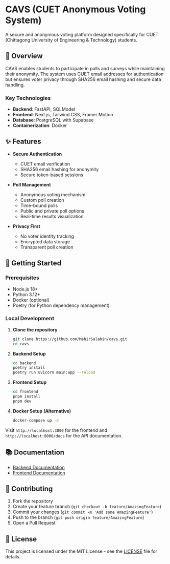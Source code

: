 # CAVS (CUET Anonymous Voting System)

A secure and anonymous voting platform designed specifically for CUET (Chittagong University of Engineering & Technology) students.

## 🌟 Overview

CAVS enables students to participate in polls and surveys while maintaining their anonymity. The system uses CUET email addresses for authentication but ensures voter privacy through SHA256 email hashing and secure data handling.

### Key Technologies

- **Backend**: FastAPI, SQLModel
- **Frontend**: Next.js, Tailwind CSS, Framer Motion
- **Database**: PostgreSQL with Supabase
- **Containerization**: Docker

## ✨ Features

- **Secure Authentication**
  - CUET email verification
  - SHA256 email hashing for anonymity
  - Secure token-based sessions

- **Poll Management**
  - Anonymous voting mechanism
  - Custom poll creation
  - Time-bound polls
  - Public and private poll options
  - Real-time results visualization

- **Privacy First**
  - No voter identity tracking
  - Encrypted data storage
  - Transparent poll creation

## 🚀 Getting Started

### Prerequisites

- Node.js 18+
- Python 3.12+
- Docker (optional)
- Poetry (for Python dependency management)

### Local Development

1. **Clone the repository**
   ```bash
   git clone https://github.com/MahirSalahin/cavs.git
   cd cavs
   ```

2. **Backend Setup**
   ```bash
   cd backend
   poetry install
   poetry run uvicorn main:app --reload
   ```

3. **Frontend Setup**
   ```bash
   cd frontend
   pnpm install
   pnpm dev
   ```

4. **Docker Setup (Alternative)**
   ```bash
   docker-compose up -d
   ```

Visit `http://localhost:3000` for the frontend and `http://localhost:8000/docs` for the API documentation.

## 📚 Documentation

- [Backend Documentation](./backend/README.md)
- [Frontend Documentation](./frontend/README.md)

## 🤝 Contributing

1. Fork the repository
2. Create your feature branch (`git checkout -b feature/AmazingFeature`)
3. Commit your changes (`git commit -m 'Add some AmazingFeature'`)
4. Push to the branch (`git push origin feature/AmazingFeature`)
5. Open a Pull Request

## 📄 License

This project is licensed under the MIT License - see the [LICENSE](LICENSE) file for details.
